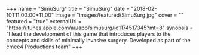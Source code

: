 +++
name = "SimuSurg"
title = "SimuSurg"
date = "2018-02-10T11:00:00+11:00"
image = "images/featured/SimuSurg.jpg"
cover = ""
featured = "true"
externalUrl = "https://itunes.apple.com/au/app/simusurg/id1174517345?mt=8"
synopsis = "I lead the development of this game that introduces players to the concepts and skills of minimally invasive surgery. Developed as part of the cmee4 Productions team"
+++